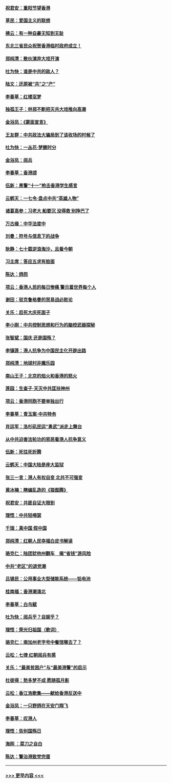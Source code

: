 #### [祝君安：重阳节望香港](../pages/nsc993/n11573190.md?t=10070801) 
#### [草民：爱国主义的联想](../pages/nsc993/n11572333.md?t=10070801) 
#### [拂云：有一种自豪无知到无耻](../pages/nsc993/n11572006.md?t=10070801) 
#### [东北三省民众祝贺香港临时政府成立！](../pages/nsc993/n11571215.md?t=10070801) 
#### [郑纯清：散伙演弃大戏开演](../pages/nsc993/n11570826.md?t=10070801) 
#### [吐为快：谁是中共的敌人？](../pages/nsc993/n11570817.md?t=10070801) 
#### [陆文：还原被“共”之“产”](../pages/nsc993/n11570798.md?t=10070801) 
#### [李春草：红楼沤梦](../pages/nsc993/n11569673.md?t=10070801) 
#### [独孤王子：林郑不断把灭共大戏推向高潮](../pages/nsc993/n11569381.md?t=10070801) 
#### [金浴凤：《蒙面宣言》](../pages/nsc993/n11569368.md?t=10070801) 
#### [王友群：中共政法大骗局到了该收场的时候了](../pages/nsc993/n11568940.md?t=10070801) 
#### [吐为快：一丛花‧梦醒时分](../pages/nsc993/n11567491.md?t=10070801) 
#### [金浴凤：阅兵](../pages/nsc993/n11567454.md?t=10070801) 
#### [李春草：香港颂](../pages/nsc993/n11567444.md?t=10070801) 
#### [伍新：黑警“十一”枪击香港学生感言](../pages/nsc993/n11567426.md?t=10070801) 
#### [云鹤天：一七令‧盘点中共“英雄人物”](../pages/nsc993/n11567091.md?t=10070801) 
#### [诸葛高参：习老大 船要沉 没得救 别挣巴了](../pages/nsc993/n11566976.md?t=10070801) 
#### [万古缘：中华法度中](../pages/nsc993/n11566726.md?t=10070801) 
#### [刘曼：符号与信息下的战争](../pages/nsc993/n11564655.md?t=10070801) 
#### [耿静：七十载逆浪淘沙，且看今朝](../pages/nsc993/n11564520.md?t=10070801) 
#### [习主席：答应五求有脸面](../pages/nsc993/n11563953.md?t=10070801) 
#### [陈达：鸽怨](../pages/nsc993/n11561879.md?t=10070801) 
#### [项云：香港人民的每日惨痛  警示着世界每个人](../pages/nsc993/n11559273.md?t=10070801) 
#### [谢田：驳克鲁格曼的贸易战必败论](../pages/nsc993/n11555840.md?t=10070801) 
#### [关乐：启死大庆死面子](../pages/nsc993/n11556823.md?t=10070801) 
#### [李小刚：中共控制思想和行为的脑控武器探秘](../pages/nsc993/n11556776.md?t=10070801) 
#### [张智斌：国庆  还是国殇？](../pages/nsc993/n11556617.md?t=10070801) 
#### [李镇莲：港人抗争为中国民主化开辟出路](../pages/nsc993/n11556570.md?t=10070801) 
#### [郑纯清：地球村非魔乐园](../pages/nsc993/n11555415.md?t=10070801) 
#### [南山王子：北京的焰火和香港的怒火](../pages/nsc993/n11555318.md?t=10070801) 
#### [莲园：生查子·天灭中共匡扶神州](../pages/nsc993/n11555302.md?t=10070801) 
#### [项云：香港同胞不要单独出行](../pages/nsc993/n11555276.md?t=10070801) 
#### [李春草：青玉案‧中共特务](../pages/nsc993/n11552356.md?t=10070801) 
#### [肖运军：洛杉矶民运“勇武”派走上舞台](../pages/nsc993/n11551595.md?t=10070801) 
#### [从中共迫害法轮功的邪恶看港人抗争意义](../pages/nsc993/n11540858.md?t=10070801) 
#### [伍新：死往死折腾](../pages/nsc993/n11550174.md?t=10070801) 
#### [云鹤天：中国大陆是座大监狱](../pages/nsc993/n11550155.md?t=10070801) 
#### [张三一言：港人有权自变 北共不可强变](../pages/nsc993/n11550132.md?t=10070801) 
#### [黄冰楠：瞎编乱造的《狼图腾》](../pages/nsc993/n11550082.md?t=10070801) 
#### [祝君安：共匪自证大限到](../pages/nsc993/n11550041.md?t=10070801) 
#### [理悟：中共轻嘚瑟](../pages/nsc993/n11547978.md?t=10070801) 
#### [千瑞：真中国 假中国](../pages/nsc993/n11547865.md?t=10070801) 
#### [郑纯清：红朝人民幸福白皮书解读](../pages/nsc993/n11547499.md?t=10070801) 
#### [骆克仁：陆团犹他州翻车　揭“省钱”游风险](../pages/nsc993/n11546977.md?t=10070801) 
#### [中共“老区”的退党潮](../pages/nsc993/n11545995.md?t=10070801) 
#### [吕锡民：公用事业大型储能系统——铅电池](../pages/nsc993/n11545701.md?t=10070801) 
#### [桂南福：香港潮涌北](../pages/nsc993/n11545682.md?t=10070801) 
#### [李春草：白鸟赋](../pages/nsc993/n11545663.md?t=10070801) 
#### [吐为快：阅兵乎？自娱乎？](../pages/nsc993/n11545625.md?t=10070801) 
#### [理悟：荣光归祖国（歌词）](../pages/nsc993/n11545616.md?t=10070801) 
#### [骆克仁：南加州老字号中餐馆哪去了？](../pages/nsc993/n11545120.md?t=10070801) 
#### [云松：七律 红朝阅兵有感](../pages/nsc993/n11542394.md?t=10070801) 
#### [关乐：“最美贫困户”与“最美港警”的启示](../pages/nsc993/n11542252.md?t=10070801) 
#### [杜彼得：愁多梦不成 愿随孤月影](../pages/nsc993/n11540296.md?t=10070801) 
#### [云松：香江浩歌集——献给香港反送中](../pages/nsc993/n11540149.md?t=10070801) 
#### [金浴凤：一只野鸽在天安门翔飞](../pages/nsc993/n11540280.md?t=10070801) 
#### [李春草：叹港人](../pages/nsc993/n11540119.md?t=10070801) 
#### [理悟：告别国殇日](../pages/nsc993/n11539610.md?t=10070801) 
#### [海网 ：菜刀之自白](../pages/nsc993/n11539597.md?t=10070801) 
#### [陈达：警治港致党完蛋](../pages/nsc993/n11538127.md?t=10070801) 

----
#### [ >>> 更早内容 <<< ](../indexes/nsc993-earlier.md)
